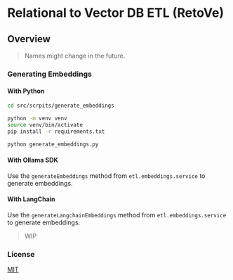 # Relational to Vector DB ETL (RetoVe)

## Overview

> Names might change in the future.

### Generating Embeddings

#### With Python

```bash
cd src/scrpits/generate_embeddings
```

```bash
python -m venv venv
source venv/bin/activate
pip install -r requirements.txt
```

```bash
python generate_embeddings.py
```

#### With Ollama SDK

Use the `generateEmbeddings` method from `etl.embeddings.service` to generate embeddings.

#### With LangChain

Use the `generateLangchainEmbeddings` method from `etl.embeddings.service` to generate embeddings.

> WIP

### License

[MIT](../../LICENSE)
